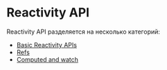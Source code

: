 # Reactivity API

Reactivity API разделяется на несколько категорий:

- [Basic Reactivity APIs](./basic-reactivity.md)
- [Refs](./refs-api.md)
- [Computed and watch](./computed-watch-api.md)
